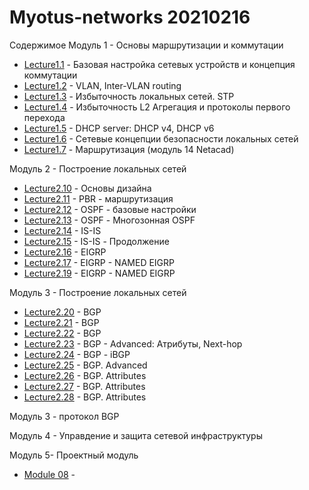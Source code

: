 # Myotus-networks 20210216

Cодержимое
Модуль 1 - Основы маршрутизации и коммутации
- [Lecture1.1](MODULE01/Lecture01/README.MD) - Базовая настройка сетевых устройств и концепция коммутации
- [Lecture1.2](MODULE01/Lecture02/README.MD) - VLAN, Inter-VLAN routing
- [Lecture1.3](MODULE01/Lecture03/README.MD) - Избыточность локальных сетей. STP
- [Lecture1.4](MODULE01/Lecture04/README.MD) - Избыточность L2 Агрегация и протоколы первого перехода
- [Lecture1.5](MODULE01/Lecture05/README.MD) - DHCP server: DHCP v4, DHCP v6
- [Lecture1.6](MODULE01/Lecture06/README.MD) - Cетевые концепции безопасности локальных сетей
- [Lecture1.7](MODULE01/Lecture07/README.MD) - Маршрутизация (модуль 14 Netacad)


Модуль 2 - Построение локальных сетей

- [Lecture2.10](MODULE02/Lecture10/README.MD) - Основы дизайна
- [Lecture2.11](MODULE02/Lecture11/README.MD) - PBR - маршрутизация
- [Lecture2.12](MODULE02/Lecture12/README.MD) - OSPF - базовые настройки
- [Lecture2.13](MODULE02/Lecture13/README.MD) - OSPF - Многозонная OSPF
- [Lecture2.14](MODULE02/Lecture14/README.MD) - IS-IS
- [Lecture2.15](MODULE02/Lecture15/README.MD) - IS-IS - Продолжение
- [Lecture2.16](MODULE02/Lecture16/README.MD) - EIGRP
- [Lecture2.17](MODULE02/Lecture17/README.MD) - EIGRP - NAMED EIGRP
- [Lecture2.19](MODULE02/Lecture19/README.MD) - EIGRP - NAMED EIGRP

Модуль 3 - Построение локальных сетей

- [Lecture2.20](MODULE03/Lecture20/README.MD) - BGP
- [Lecture2.21](MODULE03/Lecture21/README.MD) - BGP
- [Lecture2.22](MODULE03/Lecture22/README.MD) - BGP
- [Lecture2.23](MODULE03/Lecture23/README.MD) - BGP - Advanced: Атрибуты, Next-hop
- [Lecture2.24](MODULE03/Lecture24/README.MD) - BGP - iBGP
- [Lecture2.25](MODULE03/Lecture25/README.MD) - BGP. Advanced
- [Lecture2.26](MODULE03/Lecture26/README.MD) - BGP. Attributes
- [Lecture2.27](MODULE03/Lecture27/README.MD) - BGP. Attributes
- [Lecture2.28](MODULE03/Lecture28/README.MD) - BGP. Attributes



Модуль 3 - протокол BGP

Модуль 4 - Управдение и защита сетевой инфраструктуры

Модуль 5- Проектный модуль

- [Module 08](ModuleXX/LectureYY/README.MD) - 

